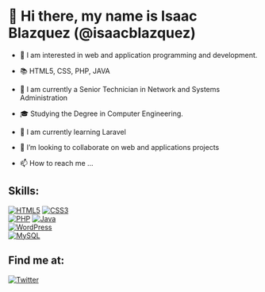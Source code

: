 # 👋 Hi there, my name is Isaac Blazquez (@isaacblazquez)

- 👀 I am interested in web and application programming and development.

- :books: HTML5, CSS, PHP, JAVA

- :blue_book: I am currently a Senior Technician in Network and Systems Administration

- :mortar_board: Studying the Degree in Computer Engineering.

- 🌱 I am currently learning Laravel

- 💞️ I’m looking to collaborate on web and applications projects

- 📫 How to reach me ...

## Skills:

[![HTML5](https://img.shields.io/badge/HTML5-E34F26?style=for-the-badge&logo=html5&logoColor=white&labelColor=101010)]()
[![CSS3](https://img.shields.io/badge/CSS3-1572B6?style=for-the-badge&logo=css3&logoColor=white&labelColor=101010)]()
<br>
[![PHP](https://img.shields.io/badge/PHP-777BB4?style=for-the-badge&logo=php&logoColor=white&labelColor=101010)]()
[![Java](https://img.shields.io/badge/Java-007396?style=for-the-badge&logo=java&logoColor=white&labelColor=101010)]()
<br>
[![WordPress](https://img.shields.io/badge/wordpress-21759B?style=for-the-badge&logo=wordpress&logoColor=white&labelColor=101010)]()
<br>
[![MySQL](https://img.shields.io/badge/MYSQL-4479A1?style=for-the-badge&logo=mysql&logoColor=white&labelColor=101010)]()


## Find me at:
[![Twitter](https://img.shields.io/badge/Twitter-@iblazquez_dev-1DA1F2?style=for-the-badge&logo=twitter&logoColor=white&labelColor=101010)](https://twitter.com/iblazquez_dev)


<!---
isaacblazquez/isaacblazquez is a ✨ special ✨ repository because its `README.md` (this file) appears on your GitHub profile.
You can click the Preview link to take a look at your changes.
[![HTML5](https://img.shields.io/static/v1?label=<LABEL>&message=<MESSAGE>&color=<COLOR>)

--->
